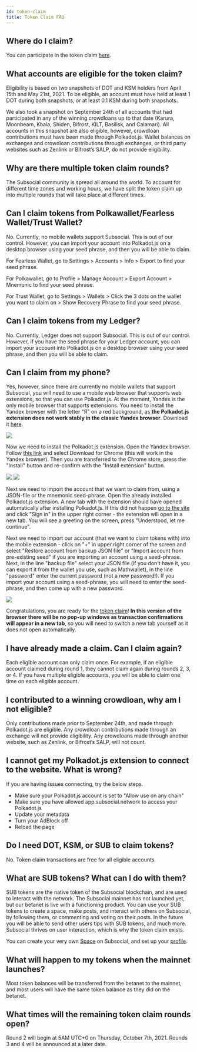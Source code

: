 ```yaml
---
id: token-claim
title: Token Claim FAQ
---
```


## Where do I claim?
You can participate in the token claim [here](https://app.subsocial.network/claim/dotsama).

## What accounts are eligible for the token claim?
Eligibility is based on two snapshots of DOT and KSM holders from April 15th and May 21st, 2021. 
To be eligible, an account must have held at least 1 DOT during both snapshots, or at least 0.1 KSM during both snapshots. 

We also took a snapshot on September 24th of all accounts that had participated in any of the winning crowdloans up to that date 
(Karura, Moonbeam, Khala, Shiden, Bifrost, KILT, Basilisk, and Calamari). 
All accounts in this snapshot are also eligible, however, crowdloan contributions must have been made through Polkadot.js. 
Wallet balances on exchanges and crowdloan contributions through exchanges, or third party websites such as Zenlink or Bifrost’s SALP, do not provide eligibility.

## Why are there multiple token claim rounds?
The Subsocial community is spread all around the world. To account for different time zones and working hours, 
we have split the token claim up into multiple rounds that will take place at different times.

## Can I claim tokens from Polkawallet/Fearless Wallet/Trust Wallet?
No. Currently, no mobile wallets support Subsocial. This is out of our control. 
However, you can import your account into Polkadot.js on a desktop browser using your seed phrase, 
and then you will be able to claim.

For Fearless Wallet, go to Settings > Accounts > Info > Export to find your seed phrase.

For Polkawallet, go to Profile > Manage Account > Export Account > Mnemonic to find your seed phrase.

For Trust Wallet, go to Settings > Wallets > Click the 3 dots on the wallet you want to claim on > Show Recovery Phrase to find your seed phrase.

## Can I claim tokens from my Ledger?
No. Currently, Ledger does not support Subsocial. This is out of our control. 
However, if you have the seed phrase for your Ledger account, you can import your account into Polkadot.js on a desktop browser using your seed phrase, 
and then you will be able to claim.

## Can I claim from my phone?
Yes, however, since there are currently no mobile wallets that support Subsocial, you will need to use a mobile web browser that supports web extensions, 
so that you can use Polkadot.js. At the moment, Yandex is the only mobile browser that supports extensions.
You need to install the Yandex browser with the letter "Я" on a red background, 
as **the Polkadot.js extension does not work stably in the classic Yandex browser**.
Download it [here](https://play.google.com/store/apps/details?id=ru.yandex.searchplugin&hl=ru&gl=US).

![](https://play-lh.googleusercontent.com/vi8tcaqARzKWlxbPDm9sFnf23LSElbmAyAhdY5cBZsU7ROR6feOJ_To8V6tof3Qvtg=s180-rw) 

Now we need to install the Polkadot.js extension. Open the Yandex browser. Follow [this link](https://polkadot.js.org/extension/) and 
select Download for Chrome (this will work in the Yandex browser). Then you are transferred to the Chrome store, 
press the "Install" button and re-confirm with the "Install extension" button.

![](https://i.ibb.co/zsrJFSP/Screenshot-45.png) 
![](https://i.ibb.co/bKqmh5Y/Screenshot-46.png)

Next we need to import the account that we want to claim from, using a JSON-file or the mnemonic seed-phrase. 
Open the already installed Polkadot.js extension. A new tab with the extension should have opened automatically after installing Polkadot.js. 
If this did not happen [go to the site](https://app.subsocial.network/claim/dotsama) and click "Sign in" in the upper right corner - the extension will open in a new tab. 
You will see a greeting on the screen, press "Understood, let me continue". 

Next we need to import our account (that we want to claim tokens with) 
into the mobile extension - click on "+" in upper right corner of the screen and select "Restore account from backup JSON file" or 
"Import account from pre-existing seed" if you are importing an account using a seed-phrase. Next, in the line "backup file" select 
your JSON file (if you don't have it, you can export it from the wallet you use, such as Mathwallet), in the line "password" enter the 
current password (not a new password!). If you import your account using a seed-phrase, you will need to enter the seed-phrase, 
and then come up with a new password.

![](https://i.ibb.co/nwnH56y/Screenshot-48.png) 

Congratulations, you are ready for the [token claim](https://app.subsocial.network/claim/dotsama)! 
**In this version of the browser there will be no pop-up windows as transaction confirmations will appear in a new tab**, 
so you will need to switch a new tab yourself as it does not open automatically.


## I have already made a claim. Can I claim again?
Each eligible account can only claim once. For example, if an eligible account claimed during round 1, they cannot claim again during rounds 2, 3, or 4.
If you have multiple eligible accounts, you will be able to claim one time on each eligible account.

## I contributed to a winning crowdloan, why am I not eligible?
Only contributions made prior to September 24th, and made through Polkadot.js are eligible. 
Any crowdloan contributions made through an exchange will not provide eligibility. 
Any crowdloans made through another website, such as Zenlink, or Bifrost’s SALP, will not count.

## I cannot get my Polkadot.js extension to connect to the website. What is wrong?
If you are having issues connecting, try the below steps.
- Make sure your Polkadot.js account is set to "Allow use on any chain" 
- Make sure you have allowed app.subsocial.network to access your Polkadot.js
- Update your metadata
- Turn your AdBlock off
- Reload the page

## Do I need DOT, KSM, or SUB to claim tokens?
No. Token claim transactions are free for all eligible accounts.

## What are SUB tokens? What can I do with them?
SUB tokens are the native token of the Subsocial blockchain, and are used to interact with the network. 
The Subsocial mainnet has not launched yet, but our betanet is live with a functioning product. 
You can use your SUB tokens to create a space, make posts, and interact with others on Subsocial, 
by following them, or commenting and voting on their posts. In the future you will be able to send other users tips with SUB tokens, 
and much more. Subsocial thrives on user interaction, which is why the token claim exists.

You can create your very own [Space](https://app.subsocial.network/spaces/new) on Subsocial, 
and set up your [profile](https://app.subsocial.network/accounts/edit).

## What will happen to my tokens when the mainnet launches?
Most token balances will be transferred from the betanet to the mainnet, 
and most users will have the same token balance as they did on the betanet.

## What times will the remaining token claim rounds open?
Round 2 will begin at 5AM UTC+0 on Thursday, October 7th, 2021. Rounds 3 and 4 will be announced at a later date.
